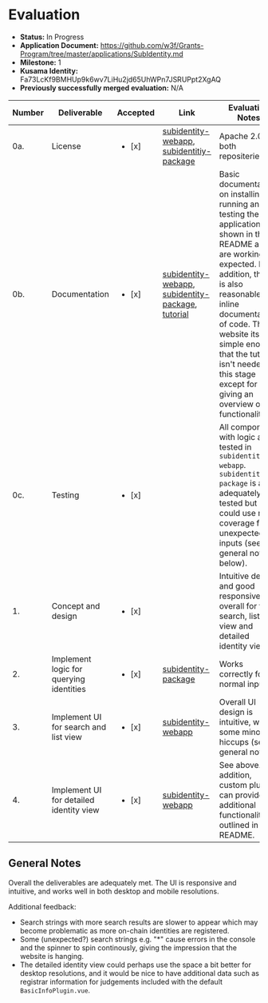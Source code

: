 # Evaluation

- **Status:** In Progress
- **Application Document:** https://github.com/w3f/Grants-Program/tree/master/applications/SubIdentity.md
- **Milestone:** 1
- **Kusama Identity:** Fa73LcKf9BMHUp9k6wv7LiHu2jd65UhWPn7JSRUPpt2XgAQ
- **Previously successfully merged evaluation:** N/A

| Number | Deliverable | Accepted | Link | Evaluation Notes |
| ------ | ----------- | -------- | ---- |----------------- |
| 0a. | License | <ul><li>[x] </li><ul> | [subidentity-webapp](https://github.com/TDSoftware/subidentity-webapp/blob/4f1c3c6855ce76d2bc43f3aa17bb60b02798686a/LICENSE), [subidentitiy-package](https://github.com/TDSoftware/subidentity-package/blob/0169bddeac12de534b126198d6818feac8939da3/LICENSE) | Apache 2.0 for both repositeries|
| 0b. | Documentation | <ul><li>[x] </li><ul> | [subidentity-webapp](https://github.com/TDSoftware/subidentity-webapp/blob/4f1c3c6855ce76d2bc43f3aa17bb60b02798686a/README.md), [subidentity-package](https://github.com/TDSoftware/subidentity-package/blob/0169bddeac12de534b126198d6818feac8939da3/README.md), [tutorial](https://github.com/TDSoftware/subidentity-webapp/blob/4f1c3c6855ce76d2bc43f3aa17bb60b02798686a/docs/Tutorial.md) | Basic documentation on installing, running and testing the application are shown in the README and are working as expected. In addition, there is also reasonable inline documentation of code. The website itself is simple enough that the tutorial isn't needed at this stage except for giving an overview of functionality. |
| 0c.	| Testing |	 <ul><li>[x] </li><ul> |  | All components with logic are tested in `subidentity-webapp`. `subidentity-package` is also adequately unit tested but could use more coverage for unexpected inputs (see general notes below). |
| 1. | Concept and design | <ul><li>[x] </li><ul> |  | Intuitive design and good responsiveness overall for the search, list view and detailed identity view. |
| 2. | Implement logic for querying identities | <ul><li>[x] </li><ul> | [subidentity-package](https://github.com/TDSoftware/subidentity-package/tree/0169bddeac12de534b126198d6818feac8939da3) | Works correctly for normal inputs |
| 3. | Implement UI for search and list view | <ul><li>[x] </li><ul> | [subidentity-webapp](https://github.com/TDSoftware/subidentity-webapp/tree/4f1c3c6855ce76d2bc43f3aa17bb60b02798686a) | Overall UI design is intuitive, with some minor hiccups (see general notes).  |
| 4. | Implement UI for detailed identity view| <ul><li>[x] </li><ul> | [subidentity-webapp](https://github.com/TDSoftware/subidentity-webapp/tree/4f1c3c6855ce76d2bc43f3aa17bb60b02798686a) | See above. In addition, custom plugins can provide additional functionality as outlined in the README. |


## General Notes


Overall the deliverables are adequately met. The UI is responsive and intuitive, and works well in both desktop and mobile resolutions. 


Additional feedback:

* Search strings with more search results are slower to appear which may become problematic as more on-chain identities are registered. 
* Some (unexpected?) search strings e.g. "*" cause errors in the console and the spinner to spin continously, giving the impression that the website is hanging.
* The detailed identity view could perhaps use the space a bit better for desktop resolutions, and it would be nice to have additional data such as registrar information for judgements included with the default `BasicInfoPlugin.vue`.
